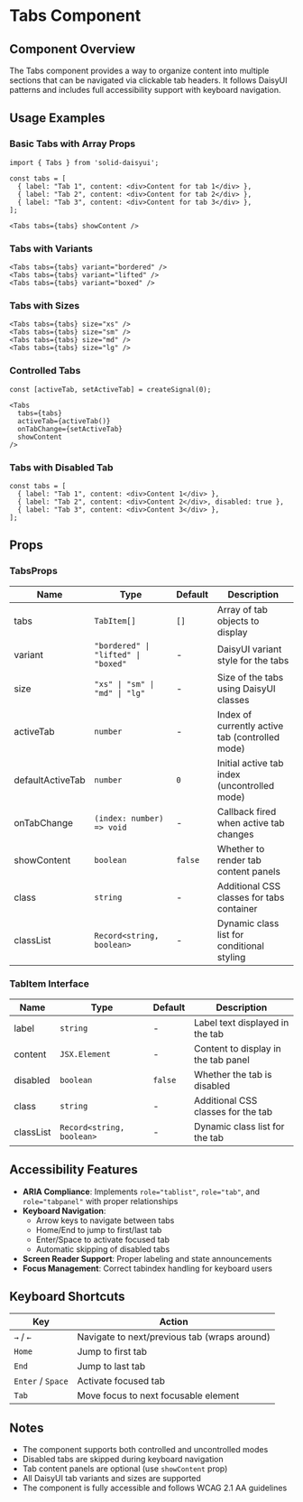 # Tabs Component

## Component Overview

The Tabs component provides a way to organize content into multiple sections that can be navigated via clickable tab headers. It follows DaisyUI patterns and includes full accessibility support with keyboard navigation.

## Usage Examples

### Basic Tabs with Array Props
```tsx
import { Tabs } from 'solid-daisyui';

const tabs = [
  { label: "Tab 1", content: <div>Content for tab 1</div> },
  { label: "Tab 2", content: <div>Content for tab 2</div> },
  { label: "Tab 3", content: <div>Content for tab 3</div> },
];

<Tabs tabs={tabs} showContent />
```

### Tabs with Variants
```tsx
<Tabs tabs={tabs} variant="bordered" />
<Tabs tabs={tabs} variant="lifted" />
<Tabs tabs={tabs} variant="boxed" />
```

### Tabs with Sizes
```tsx
<Tabs tabs={tabs} size="xs" />
<Tabs tabs={tabs} size="sm" />
<Tabs tabs={tabs} size="md" />
<Tabs tabs={tabs} size="lg" />
```

### Controlled Tabs
```tsx
const [activeTab, setActiveTab] = createSignal(0);

<Tabs 
  tabs={tabs} 
  activeTab={activeTab()} 
  onTabChange={setActiveTab} 
  showContent 
/>
```

### Tabs with Disabled Tab
```tsx
const tabs = [
  { label: "Tab 1", content: <div>Content 1</div> },
  { label: "Tab 2", content: <div>Content 2</div>, disabled: true },
  { label: "Tab 3", content: <div>Content 3</div> },
];
```

## Props

### TabsProps

| Name | Type | Default | Description |
| ---- | ---- | ------- | ----------- |
| tabs | `TabItem[]` | `[]` | Array of tab objects to display |
| variant | `"bordered" \| "lifted" \| "boxed"` | - | DaisyUI variant style for the tabs |
| size | `"xs" \| "sm" \| "md" \| "lg"` | - | Size of the tabs using DaisyUI classes |
| activeTab | `number` | - | Index of currently active tab (controlled mode) |
| defaultActiveTab | `number` | `0` | Initial active tab index (uncontrolled mode) |
| onTabChange | `(index: number) => void` | - | Callback fired when active tab changes |
| showContent | `boolean` | `false` | Whether to render tab content panels |
| class | `string` | - | Additional CSS classes for tabs container |
| classList | `Record<string, boolean>` | - | Dynamic class list for conditional styling |

### TabItem Interface

| Name | Type | Default | Description |
| ---- | ---- | ------- | ----------- |
| label | `string` | - | Label text displayed in the tab |
| content | `JSX.Element` | - | Content to display in the tab panel |
| disabled | `boolean` | `false` | Whether the tab is disabled |
| class | `string` | - | Additional CSS classes for the tab |
| classList | `Record<string, boolean>` | - | Dynamic class list for the tab |

## Accessibility Features

- **ARIA Compliance**: Implements `role="tablist"`, `role="tab"`, and `role="tabpanel"` with proper relationships
- **Keyboard Navigation**: 
  - Arrow keys to navigate between tabs
  - Home/End to jump to first/last tab
  - Enter/Space to activate focused tab
  - Automatic skipping of disabled tabs
- **Screen Reader Support**: Proper labeling and state announcements
- **Focus Management**: Correct tabindex handling for keyboard users

## Keyboard Shortcuts

| Key | Action |
| --- | ------ |
| `→` / `←` | Navigate to next/previous tab (wraps around) |
| `Home` | Jump to first tab |
| `End` | Jump to last tab |
| `Enter` / `Space` | Activate focused tab |
| `Tab` | Move focus to next focusable element |

## Notes

- The component supports both controlled and uncontrolled modes
- Disabled tabs are skipped during keyboard navigation
- Tab content panels are optional (use `showContent` prop)
- All DaisyUI tab variants and sizes are supported
- The component is fully accessible and follows WCAG 2.1 AA guidelines
